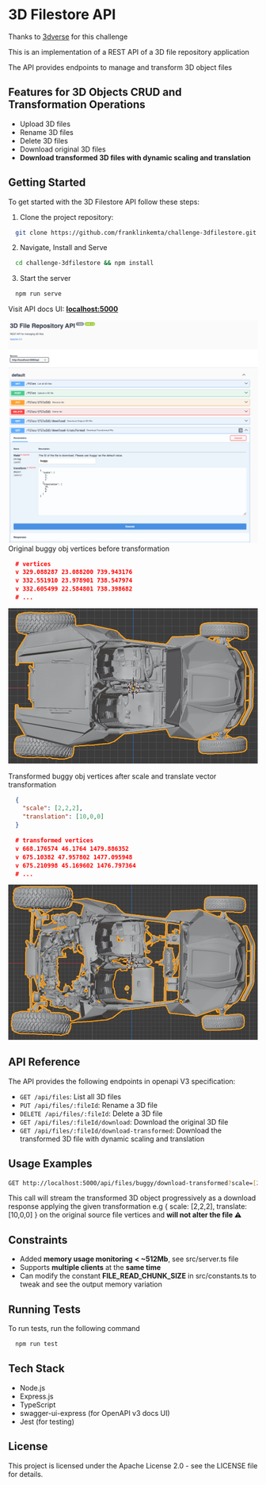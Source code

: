 
# 3D Filestore API

Thanks to  <u>[3dverse](https://github.com/3dverse/challenge-3dfilestore)</u> for this challenge 

This is an implementation of a REST API of a 3D file repository application

The API provides endpoints to manage and transform 3D object files

## Features for 3D Objects CRUD and Transformation Operations

- Upload 3D files
- Rename 3D files
- Delete 3D files
- Download original 3D files
- **Download transformed 3D files with dynamic scaling and translation**

## Getting Started

To get started with the 3D Filestore API follow these steps:

1. Clone the project repository:

```bash
  git clone https://github.com/franklinkemta/challenge-3dfilestore.git
```

2. Navigate, Install and Serve

```bash
  cd challenge-3dfilestore && npm install
```

3. Start the server

```bash
  npm run serve
```

Visit API docs UI: **[localhost:5000](http://localhost:5000)**

![App Screenshot](screenshot.png)
Original buggy obj vertices before transformation

```json
  # vertices
  v 329.088287 23.088200 739.943176
  v 332.551910 23.978901 738.547974
  v 332.605499 22.584801 738.398682
  # ...
```

![App Screenshot](sc-buggy.jpg)

Transformed buggy obj vertices after scale and translate vector transformation
```json
  { 
    "scale": [2,2,2], 
    "translation": [10,0,0] 
  }
```

```json
  # transformed vertices
  v 668.176574 46.1764 1479.886352
  v 675.10382 47.957802 1477.095948
  v 675.210998 45.169602 1476.797364
  # ...
```

![App Screenshot](sc-buggy-transformed.jpg)

## API Reference

The API provides the following endpoints in openapi V3 specification:

- `GET /api/files`: List all 3D files
- `PUT /api/files/:fileId`: Rename a 3D file
- `DELETE /api/files/:fileId`: Delete a 3D file
- `GET /api/files/:fileId/download`: Download the original 3D file
- `GET /api/files/:fileId/download-transformed`: Download the transformed 3D file with dynamic scaling and translation

## Usage Examples

```bash
GET http://localhost:5000/api/files/buggy/download-transformed?scale=[2,2,2]&translation=[10,0,0]
```

This call will stream the transformed 3D object progressively as a download response applying the given transformation e.g { scale: [2,2,2], translate: [10,0,0] } on the original source file vertices and **will not alter the file ⚠️**

## Constraints

- Added **memory usage monitoring** **< ~512Mb**, see src/server.ts file
- Supports **multiple clients** at the **same time**
- Can modify the constant **FILE_READ_CHUNK_SIZE** in src/constants.ts  to tweak and see the output memory variation

## Running Tests

To run tests, run the following command

```bash
  npm run test
```

## Tech Stack

- Node.js
- Express.js
- TypeScript
- swagger-ui-express (for OpenAPI v3 docs UI)
- Jest (for testing)

## License

This project is licensed under the Apache License 2.0 - see the LICENSE file for details.
